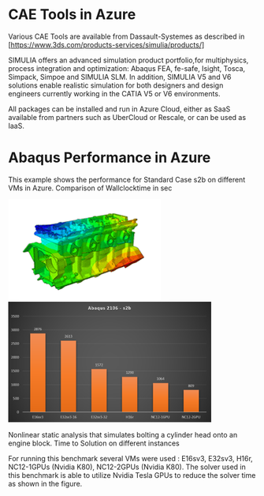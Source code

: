 # CAE Tools in Azure 

Various CAE Tools are available from Dassault-Systemes as described in [https://www.3ds.com/products-services/simulia/products/]

SIMULIA offers an advanced simulation product portfolio,for multiphysics, process integration and optimization: Abaqus FEA, fe-safe, Isight, Tosca, Simpack, Simpoe and SIMULIA SLM. In addition, SIMULIA V5 and V6 solutions enable realistic simulation for both designers and design engineers currently working in the CATIA V5 or V6 environments.

All packages can be installed and run in Azure Cloud, either as SaaS available from partners such as UberCloud or Rescale, or can be used as IaaS.

# Abaqus Performance in Azure
This example shows the performance for Standard Case s2b on different VMs in Azure. Comparison of Wallclocktime in sec

![After processing](https://github.com/schoenemeyer/abaqus-2016-in-Azure/blob/master/zylinder.gif)
<img src="https://github.com/schoenemeyer/abaqus-2016-in-Azure/blob/master/abaqus-s2b.png" width="412">

Nonlinear static analysis that simulates bolting a cylinder head onto an engine block. Time to Solution on different instances

For running this benchmark several VMs were used : E16sv3, E32sv3, H16r, NC12-1GPUs (Nvidia K80), NC12-2GPUs (Nvidia K80). The solver used in this benchmark is able to utilize Nvidia Tesla GPUs to reduce the solver time as shown in the figure.
